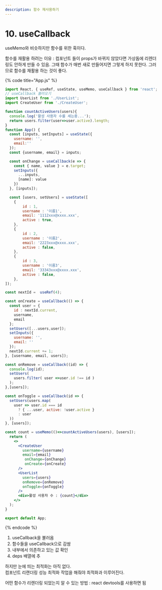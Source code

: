 ```yaml
---
description: 함수 재사용하기
---
```


# 10. useCallback

useMemo와 비슷하지만 함수를 위한 훅이다.

함수를 재활용 하려는 이유 : 컴포넌트 들이 props가 바뀌지 않았다면 가상돔에 리렌더링도 안하게 만들 수 있음. 그때 함수가 매번 새로 만들어지면 그렇게 하지 못한다. 그러므로 함수를 재활용 하는 것이 좋다.

{% code title="App.js" %}
```jsx
import React, { useRef, useState, useMemo, useCallback } from 'react'; 
// useCallback 불러오기
import UserList from './UserList';
import CreateUser from './CreateUser';

function countActiveUsers(users){
  console.log('활성 사용자 수를 세는중...');
  return users.filter(user=>user.active).length;
}
function App() {
  const [inputs, setInputs] = useState({
    username: '',
    email:''
  });
  const {username, email} = inputs;

  const onChange = useCallback(e => {
    const { name, value } = e.target;
    setInputs({
      ...inputs,
      [name]: value
    })
  }, [inputs]);

  const [users, setUsers] = useState([
    {
        id : 1,
        username : '이름1',
        email: '1112xxx@xxxx.xxx',
        active : true,
    },
    {
        id : 2,
        username : '이름2',
        email: '2223xxx@xxxx.xxx',
        active : false,
    },
    {
        id : 3,
        username : '이름3',
        email: '33343xxx@xxxx.xxx',
        active : false,
    },
]);

const nextId =  useRef(4);

const onCreate = useCallback(() => {
  const user = {
    id : nextId.current,
    username,
    email
  };
  setUsers([...users,user]);
  setInputs({
    username: '',
    email: ''
  });
  nextId.current += 1;
}, [username, email, users]);

const onRemove = useCallback((id) => {
  console.log(id);
  setUsers(
    users.filter( user =>user.id !== id )
  );
},[users]);

const onToggle = useCallback(id => {
  setUsers(users.map(
    user => user.id === id
      ? { ...user, active: !user.active }
      : user
  ))
}, [users]);

const count = useMemo(()=>countActiveUsers(users), [users]);
  return (
    <>
      <CreateUser 
        username={username} 
        email={email}
         onChange={onChange}  
         onCreate={onCreate}
      />
      <UserList 
        users={users}
        onRemove={onRemove}
        onToggle={onToggle}
      />
      <div>활성 사용자 수 : {count}</div>
    </>
  );
}

export default App;
```
{% endcode %}

1. useCallback을 불러옴
2. 함수들을 useCallback으로 감쌈
3. 내부에서 의존하고 있는 값 확인
4. deps 배열에 추

하지만 눈에 띄는 최적화는 아직 없다.   
컴포넌트 리랜더링 성능 최적화 작업을 해줘야 최적화과 이루어진다.

어떤 함수가 리렌더링 되었는지 알 수 있는 방법 : react devtools를 사용하면 됨

